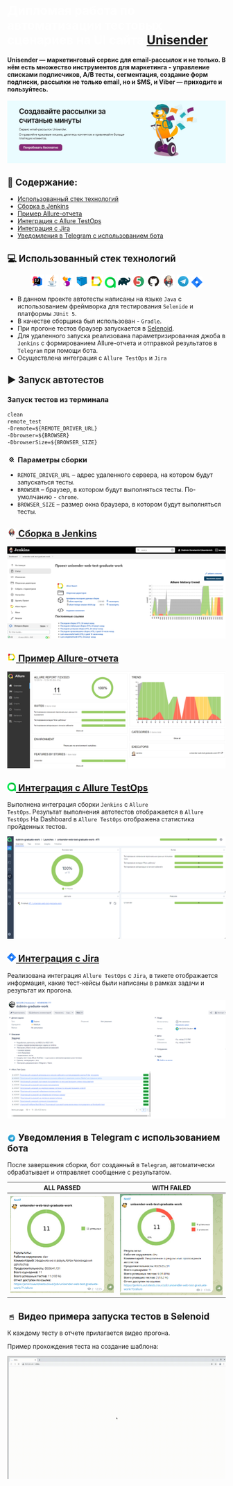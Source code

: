 # <span style="color: white"> Дипломая работа по автоматизации тестовых сценариев на UI сайта [Unisender](https://www.unisender.com/)</span>

#### Unisender — маркетинговый сервис для email-рассылок и не только. В нём есть множество инструментов для маркетинга - управление списками подписчиков, A/B тесты, сегментация, создание форм подписки, рассылки не только email, но и SMS, и Viber — приходите и пользуйтесь.
<p align="center">
<img title="Jenkins Build" src="media/readme/unisender.jpg">
</p>



## :pushpin: Содержание:

- [Использованный стек технологий](#computer-использованный-стек-технологий)
- [Сборка в Jenkins](#-сборка-в-jenkins)
- [Пример Allure-отчета](#-пример-allure-отчета)
- [Интеграция с Allure TestOps](#-интеграция-с-allure-testops)
- [Интеграция с Jira](#-интеграция-с-jira)
- [Уведомления в Telegram с использованием бота](#-уведомления-в-telegram-с-использованием-бота)

## :computer: Использованный стек технологий

<p align="center">
<a href="https://www.jetbrains.com/idea/"><img width="6%" title="IntelliJ IDEA" src="media/readme/Intelij_IDEA.svg"></a>
<a href="https://www.java.com/"><img width="6%" title="Java" src="media/readme/Java.svg"></a>
<a href="https://ru.selenide.org/"><img width="6%" title="Selenide" src="media/readme/Selenide.svg"></a>
<a href="https://aerokube.com/selenoid/latest/"><img width="6%" title="Selenoid" src="media/readme/Selenoid.svg"></a>
<a href="https://docs.qameta.io/allure-report/"><img width="6%" title="Allure Report" src="media/readme/Allure_Report.svg"></a>
<a href="https://qameta.io/"><img width="5%" title="Allure TestOps" src="media/readme/AllureTestOps.svg"></a>
<a href="https://gradle.org/"><img width="6%" title="Gradle" src="media/readme/Gradle.svg"></a>
<a href="https://junit.org/junit5/docs/current/user-guide/"><img width="6%" title="JUnit5" src="media/readme/JUnit5.svg"></a>
<a href="https://github.com/"><img width="6%" title="GitHub" src="media/readme/GitHub.svg"></a>
<a href="https://www.jenkins.io/"><img width="6%" title="Jenkins" src="media/readme/Jenkins.svg"></a>
<a href="https://telegram.org/?1"><img width="6%" title="Telegram" src="media/readme/Telegram.svg"></a>
<a href="https://www.atlassian.com/ru/software/jira"><img width="5%" title="Jira" src="media/readme/Jira.svg"></a>
</p>

- В данном проекте автотесты написаны на языке <code>Java</code> с использованием фреймворка для тестирования <code>Selenide</code> и платформы <code>JUnit 5</code>.
- В качестве сборщика был использован - <code>Gradle</code>.
- При прогоне тестов браузер запускается в [Selenoid](https://aerokube.com/selenoid/).
- Для удаленного запуска реализована параметризированная джоба в <code>Jenkins</code> с формированием Allure-отчета и отправкой результатов в <code>Telegram</code> при помощи бота.
- Осуществлена интеграция с <code>Allure TestOps</code> и <code>Jira</code>

## :arrow_forward: Запуск автотестов

### Запуск тестов из терминала

```
clean
remote_test
-Dremote=${REMOTE_DRIVER_URL}
-Dbrowser=${BROWSER}
-DbrowserSize=${BROWSER_SIZE}
```

### <img src="media/readme/param.svg" title="Параметры сборки" width="4%"/> Параметры сборки

* <code>REMOTE_DRIVER_URL</code> – адрес удаленного сервера, на котором будут запускаться тесты.
* <code>BROWSER</code> – браузер, в котором будут выполняться тесты. По-умолчанию - <code>chrome</code>.
* <code>BROWSER_SIZE</code> – размер окна браузера, в котором будут выполняться тесты.

## <a href="https://jenkins.autotests.cloud/job/unisender-web-test-graduate-work/"><img src="media/readme/Jenkins.svg" title="Jenkins" width="4%"/> Сборка в Jenkins</a>
<p align="center">
<img title="Jenkins Build" src="media/readme/JenkinsBuild.png">
</p>

## <a href="https://jenkins.autotests.cloud/job/unisender-web-test-graduate-work/72/allure/"><img src="media/readme/Allure_Report.svg" title="Allure Report" width="4%"/> Пример Allure-отчета</a>


<p align="center">
<img title="Allure Overview" src="media/readme/allureReport.png">
</p>

## <a href="https://allure.autotests.cloud/launch/27537"><img src="media/readme/AllureTestOps.svg" title="Allure TestOps" width="4%"/> Интеграция с Allure TestOps</a>

Выполнена интеграция сборки <code>Jenkins</code> с <code>Allure TestOps</code>.
Результат выполнения автотестов отображается в <code>Allure TestOps</code>
На Dashboard в <code>Allure TestOps</code> отображена статистика пройденных тестов.

<p align="center">
<img title="Allure TestOps DashBoard" src="media/readme/Allure.png">
</p>

## <a href="https://jira.autotests.cloud/browse/HOMEWORK-777"><img src="media/readme/Jira.svg" title="Jira" width="4%"/> Интеграция с Jira</a>

Реализована интеграция <code>Allure TestOps</code> с <code>Jira</code>, в тикете отображается информация, какие тест-кейсы были написаны в рамках задачи и результат их прогона.

<p align="center">
<img title="Jira Task" src="media/readme/jiraTask.png">
</p>

## <img width="4%" style="vertical-align:middle" title="Telegram" src="media/readme/Telegram.svg"> Уведомления в Telegram с использованием бота

После завершения сборки, бот созданный в <code>Telegram</code>, автоматически обрабатывает и отправляет сообщение с результатом.

| ALL PASSED                            | WITH FAILED                |
|---------------------------------------|---------------------------------------|
| ![pos](media/readme/notification.png) | ![neg](media/readme/notification2.png) |

## <img src="media/readme/numer.svg" title="Видео прохождения тестов в Selenoid" width="4%"/> Видео примера запуска тестов в Selenoid

К каждому тесту в отчете прилагается видео прогона.

Пример прохождения теста на создание шаблона:
<p align="center">
  <img title="Selenoid Video" src="media/readme/video.gif">
</p>
